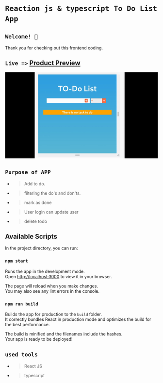 # `Reaction js & typescript To Do List App`

## `Welcome! 👋`

Thank you for checking out this frontend coding.

## `Live =>` [Product Preview](#)

![design preview](./design.gif)

## `Purpose of APP`

* > Add to do.
* > filtering the do's and don'ts.
* > mark as done
* > User login can update user
* > delete todo


## Available Scripts

In the project directory, you can run:

### `npm start`

Runs the app in the development mode.\
Open [http://localhost:3000](http://localhost:3000) to view it in your browser.

The page will reload when you make changes.\
You may also see any lint errors in the console.

### `npm run build`

Builds the app for production to the `build` folder.\
It correctly bundles React in production mode and optimizes the build for the best performance.

The build is minified and the filenames include the hashes.\
Your app is ready to be deployed!

## `used tools`
* > React JS
* > typescript